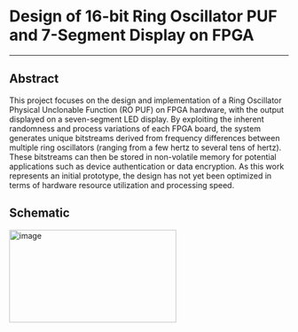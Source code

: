 # Design of 16-bit Ring Oscillator PUF and 7-Segment Display on FPGA
---
## Abstract
This project focuses on the design and implementation of a Ring Oscillator Physical Unclonable Function (RO PUF) on FPGA hardware, with the output displayed on a seven-segment LED display. By exploiting the inherent randomness and process variations of each FPGA board, the system generates unique bitstreams derived from frequency differences between multiple ring oscillators (ranging from a few hertz to several tens of hertz). These bitstreams can then be stored in non-volatile memory for potential applications such as device authentication or data encryption. As this work represents an initial prototype, the design has not yet been optimized in terms of hardware resource utilization and processing speed.
## Schematic
<img width="301" height="167" alt="image" src="https://github.com/user-attachments/assets/35bd29ac-b7de-4e19-8541-5e04927c9556" />
